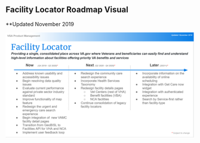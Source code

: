 ## Facility Locator Roadmap Visual

**Updated November 2019

![Roadmap Visual](https://github.com/department-of-veterans-affairs/va.gov-team/blob/master/products/facilities/facility-locator/images/Facility%20Locator%20Roadmap%20(WIP).png)

